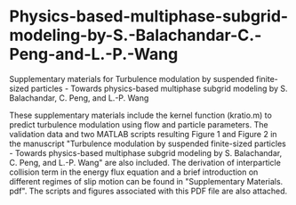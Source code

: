 # Physics-based-multiphase-subgrid-modeling-by-S.-Balachandar-C.-Peng-and-L.-P.-Wang
Supplementary materials for Turbulence modulation by suspended finite-sized particles - Towards physics-based multiphase subgrid modeling by S. Balachandar, C. Peng, and L.-P. Wang

These supplementary materials include the kernel function (kratio.m) to predict turbulence modulation using flow and particle parameters. The validation data and two MATLAB scripts resulting Figure 1 and Figure 2 in the manuscript "Turbulence modulation by suspended finite-sized particles - Towards physics-based multiphase subgrid modeling by S. Balachandar, C. Peng, and L.-P. Wang" are also included. The derivation of interparticle collision term in the energy flux equation and a brief introduction on different regimes of slip motion can be found in "Supplementary Materials. pdf". The scripts and figures associated with this PDF file are also attached.

